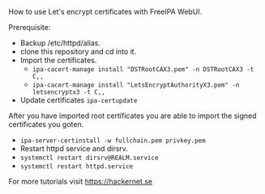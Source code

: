 How to use Let's encrypt certificates with FreeIPA WebUI.

Prerequisite:
* Backup /etc/httpd/alias.
* clone this repository and cd into it.
* Import the certificates.
  * `ipa-cacert-manage install "DSTRootCAX3.pem" -n DSTRootCAX3 -t C,,`
  * `ipa-cacert-manage install "LetsEncryptAuthorityX3.pem" -n letsencryptx3 -t C,,`
* Update certificates `ipa-certupdate`


After you have imported root certificates you are able to import the signed certificates you goten.
* `ipa-server-certinstall -w fullchain.pem privkey.pem`
* Restart httpd service and dirsrv.
* `systemctl restart dirsrv@REALM.service`
* `systemctl restart httpd.service`

For more tutorials visit https://hackernet.se 